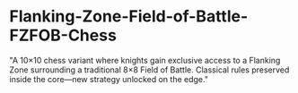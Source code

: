 # Flanking-Zone-Field-of-Battle-FZFOB-Chess
"A 10×10 chess variant where knights gain exclusive access to a Flanking Zone surrounding a traditional 8×8 Field of Battle. Classical rules preserved inside the core—new strategy unlocked on the edge."
